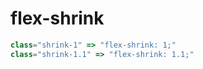 # flex-shrink
```js
class="shrink-1" => "flex-shrink: 1;"
class="shrink-1.1" => "flex-shrink: 1.1;"
```